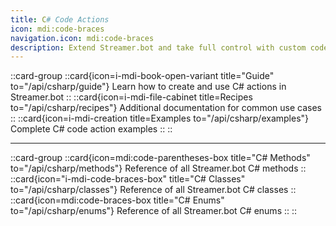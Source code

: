 ```yaml
---
title: C# Code Actions
icon: mdi:code-braces
navigation.icon: mdi:code-braces
description: Extend Streamer.bot and take full control with custom code actions.
---
```


::card-group
  ::card{icon=i-mdi-book-open-variant title="Guide" to="/api/csharp/guide"}
    Learn how to create and use C# actions in Streamer.bot
  ::
  ::card{icon=i-mdi-file-cabinet title=Recipes to="/api/csharp/recipes"}
   Additional documentation for common use cases
  ::
  ::card{icon=i-mdi-creation title=Examples to="/api/csharp/examples"}
    Complete C# code action examples
  ::
::

---

::card-group
  ::card{icon=mdi:code-parentheses-box title="C# Methods" to="/api/csharp/methods"}
    Reference of all Streamer.bot C# methods
  ::
  ::card{icon="i-mdi-code-braces-box" title="C# Classes" to="/api/csharp/classes"}
    Reference of all Streamer.bot C# classes
  ::
  ::card{icon=mdi:code-braces-box title="C# Enums" to="/api/csharp/enums"}
    Reference of all Streamer.bot C# enums
  ::
::
